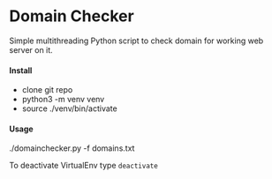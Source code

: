 Domain Checker
==============

Simple multithreading Python script to check domain for working web server on it.

#### Install ####
- clone git repo
- python3 -m venv venv
- source ./venv/bin/activate

#### Usage ####
./domainchecker.py -f domains.txt

To deactivate VirtualEnv type `deactivate`
